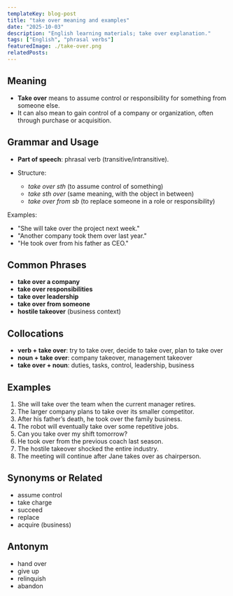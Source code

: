 ```yaml
---
templateKey: blog-post
title: "take over meaning and examples"
date: "2025-10-03"
description: "English learning materials; take over explanation."
tags: ["English", "phrasal verbs"]
featuredImage: ./take-over.png
relatedPosts:
---
```


## Meaning

- **Take over** means to assume control or responsibility for something from someone else.
- It can also mean to gain control of a company or organization, often through purchase or acquisition.

## Grammar and Usage

- **Part of speech**: phrasal verb (transitive/intransitive).
- Structure:

  - _take over sth_ (to assume control of something)
  - _take sth over_ (same meaning, with the object in between)
  - _take over from sb_ (to replace someone in a role or responsibility)

Examples:

- "She will take over the project next week."
- "Another company took them over last year."
- "He took over from his father as CEO."

## Common Phrases

- **take over a company**
- **take over responsibilities**
- **take over leadership**
- **take over from someone**
- **hostile takeover** (business context)

## Collocations

- **verb + take over**: try to take over, decide to take over, plan to take over
- **noun + take over**: company takeover, management takeover
- **take over + noun**: duties, tasks, control, leadership, business

## Examples

1. She will take over the team when the current manager retires.
2. The larger company plans to take over its smaller competitor.
3. After his father’s death, he took over the family business.
4. The robot will eventually take over some repetitive jobs.
5. Can you take over my shift tomorrow?
6. He took over from the previous coach last season.
7. The hostile takeover shocked the entire industry.
8. The meeting will continue after Jane takes over as chairperson.

## Synonyms or Related

- assume control
- take charge
- succeed
- replace
- acquire (business)

## Antonym

- hand over
- give up
- relinquish
- abandon
